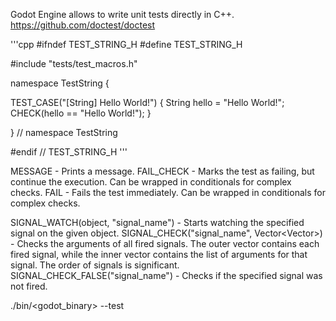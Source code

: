Godot Engine allows to write unit tests directly in C++.
https://github.com/doctest/doctest

'''cpp
#ifndef TEST_STRING_H
#define TEST_STRING_H

#include "tests/test_macros.h"

namespace TestString {

TEST_CASE("[String] Hello World!") {
	String hello = "Hello World!";
	CHECK(hello == "Hello World!");
}

} // namespace TestString

#endif // TEST_STRING_H
'''

MESSAGE - Prints a message.
FAIL_CHECK - Marks the test as failing, but continue the execution. Can be wrapped in conditionals for complex checks.
FAIL - Fails the test immediately. Can be wrapped in conditionals for complex checks.

SIGNAL_WATCH(object, "signal_name") - Starts watching the specified signal on the given object.
SIGNAL_CHECK("signal_name", Vector<Vector<Variant>>) - Checks the arguments of all fired signals. The outer vector contains each fired signal, while the inner vector contains the list of arguments for that signal. The order of signals is significant.
SIGNAL_CHECK_FALSE("signal_name") - Checks if the specified signal was not fired.

./bin/<godot_binary> --test
